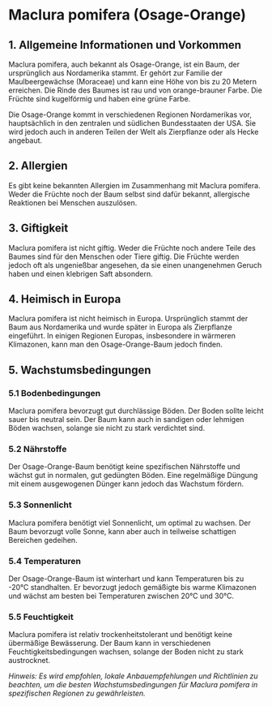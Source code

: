 # Maclura pomifera (Osage-Orange)

## 1. Allgemeine Informationen und Vorkommen
Maclura pomifera, auch bekannt als Osage-Orange, ist ein Baum, der ursprünglich aus Nordamerika stammt. Er gehört zur Familie der Maulbeergewächse (Moraceae) und kann eine Höhe von bis zu 20 Metern erreichen. Die Rinde des Baumes ist rau und von orange-brauner Farbe. Die Früchte sind kugelförmig und haben eine grüne Farbe.

Die Osage-Orange kommt in verschiedenen Regionen Nordamerikas vor, hauptsächlich in den zentralen und südlichen Bundesstaaten der USA. Sie wird jedoch auch in anderen Teilen der Welt als Zierpflanze oder als Hecke angebaut.

## 2. Allergien
Es gibt keine bekannten Allergien im Zusammenhang mit Maclura pomifera. Weder die Früchte noch der Baum selbst sind dafür bekannt, allergische Reaktionen bei Menschen auszulösen.

## 3. Giftigkeit
Maclura pomifera ist nicht giftig. Weder die Früchte noch andere Teile des Baumes sind für den Menschen oder Tiere giftig. Die Früchte werden jedoch oft als ungenießbar angesehen, da sie einen unangenehmen Geruch haben und einen klebrigen Saft absondern.

## 4. Heimisch in Europa
Maclura pomifera ist nicht heimisch in Europa. Ursprünglich stammt der Baum aus Nordamerika und wurde später in Europa als Zierpflanze eingeführt. In einigen Regionen Europas, insbesondere in wärmeren Klimazonen, kann man den Osage-Orange-Baum jedoch finden.

## 5. Wachstumsbedingungen
### 5.1 Bodenbedingungen
Maclura pomifera bevorzugt gut durchlässige Böden. Der Boden sollte leicht sauer bis neutral sein. Der Baum kann auch in sandigen oder lehmigen Böden wachsen, solange sie nicht zu stark verdichtet sind.

### 5.2 Nährstoffe
Der Osage-Orange-Baum benötigt keine spezifischen Nährstoffe und wächst gut in normalen, gut gedüngten Böden. Eine regelmäßige Düngung mit einem ausgewogenen Dünger kann jedoch das Wachstum fördern.

### 5.3 Sonnenlicht
Maclura pomifera benötigt viel Sonnenlicht, um optimal zu wachsen. Der Baum bevorzugt volle Sonne, kann aber auch in teilweise schattigen Bereichen gedeihen.

### 5.4 Temperaturen
Der Osage-Orange-Baum ist winterhart und kann Temperaturen bis zu -20°C standhalten. Er bevorzugt jedoch gemäßigte bis warme Klimazonen und wächst am besten bei Temperaturen zwischen 20°C und 30°C.

### 5.5 Feuchtigkeit
Maclura pomifera ist relativ trockenheitstolerant und benötigt keine übermäßige Bewässerung. Der Baum kann in verschiedenen Feuchtigkeitsbedingungen wachsen, solange der Boden nicht zu stark austrocknet.

*Hinweis: Es wird empfohlen, lokale Anbauempfehlungen und Richtlinien zu beachten, um die besten Wachstumsbedingungen für Maclura pomifera in spezifischen Regionen zu gewährleisten.*
